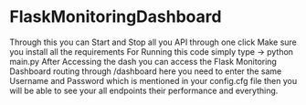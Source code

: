 # FlaskMonitoringDashboard
Through this you can Start and Stop all you API through one click 
Make sure you install all the requirements 
For Running this code simply type ->  python main.py
After Accessing the dash you can access the Flask Monitoring Dashboard routing through /dashboard here you need to enter the same Username and Password which is mentioned in your config.cfg file then you will be able to see your all endpoints their performance and everything.

